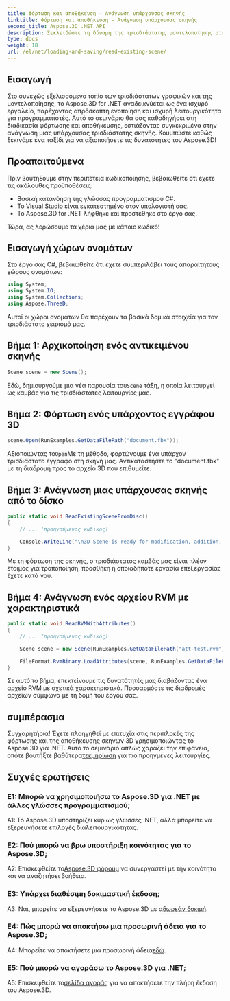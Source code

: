 ```yaml
---
title: Φόρτωση και αποθήκευση - Ανάγνωση υπάρχουσας σκηνής
linktitle: Φόρτωση και αποθήκευση - Ανάγνωση υπάρχουσας σκηνής
second_title: Aspose.3D .NET API
description: Ξεκλειδώστε τη δύναμη της τρισδιάστατης μοντελοποίησης στο .NET με το Aspose.3D. Φορτώστε, αποθηκεύστε και χειριστείτε σκηνές χωρίς κόπο. Βουτήξτε στον κόσμο των απεριόριστων δυνατοτήτων.
type: docs
weight: 18
url: /el/net/loading-and-saving/read-existing-scene/
---
```

## Εισαγωγή

Στο συνεχώς εξελισσόμενο τοπίο των τρισδιάστατων γραφικών και της μοντελοποίησης, το Aspose.3D for .NET αναδεικνύεται ως ένα ισχυρό εργαλείο, παρέχοντας απρόσκοπτη ενοποίηση και ισχυρή λειτουργικότητα για προγραμματιστές. Αυτό το σεμινάριο θα σας καθοδηγήσει στη διαδικασία φόρτωσης και αποθήκευσης, εστιάζοντας συγκεκριμένα στην ανάγνωση μιας υπάρχουσας τρισδιάστατης σκηνής. Κουμπώστε καθώς ξεκινάμε ένα ταξίδι για να αξιοποιήσετε τις δυνατότητες του Aspose.3D!

## Προαπαιτούμενα

Πριν βουτήξουμε στην περιπέτεια κωδικοποίησης, βεβαιωθείτε ότι έχετε τις ακόλουθες προϋποθέσεις:

- Βασική κατανόηση της γλώσσας προγραμματισμού C#.
- Το Visual Studio είναι εγκατεστημένο στον υπολογιστή σας.
- Το Aspose.3D for .NET λήφθηκε και προστέθηκε στο έργο σας.

Τώρα, ας λερώσουμε τα χέρια μας με κάποιο κωδικό!

## Εισαγωγή χώρων ονομάτων

Στο έργο σας C#, βεβαιωθείτε ότι έχετε συμπεριλάβει τους απαραίτητους χώρους ονομάτων:

```csharp
using System;
using System.IO;
using System.Collections;
using Aspose.ThreeD;
```

Αυτοί οι χώροι ονομάτων θα παρέχουν τα βασικά δομικά στοιχεία για τον τρισδιάστατο χειρισμό μας.

## Βήμα 1: Αρχικοποίηση ενός αντικειμένου σκηνής

```csharp
Scene scene = new Scene();
```

 Εδώ, δημιουργούμε μια νέα παρουσία του`Scene` τάξη, η οποία λειτουργεί ως καμβάς για τις τρισδιάστατες λειτουργίες μας.

## Βήμα 2: Φόρτωση ενός υπάρχοντος εγγράφου 3D

```csharp
scene.Open(RunExamples.GetDataFilePath("document.fbx"));
```

 Αξιοποιώντας το`Open`Με τη μέθοδο, φορτώνουμε ένα υπάρχον τρισδιάστατο έγγραφο στη σκηνή μας. Αντικαταστήστε το "document.fbx" με τη διαδρομή προς το αρχείο 3D που επιθυμείτε.

## Βήμα 3: Ανάγνωση μιας υπάρχουσας σκηνής από το δίσκο

```csharp
public static void ReadExistingSceneFromDisc()
{
    // ... (προηγούμενος κωδικός)

    Console.WriteLine("\n3D Scene is ready for modification, addition, or processing purposes.");
}
```

Με τη φόρτωση της σκηνής, ο τρισδιάστατος καμβάς μας είναι πλέον έτοιμος για τροποποίηση, προσθήκη ή οποιαδήποτε εργασία επεξεργασίας έχετε κατά νου.

## Βήμα 4: Ανάγνωση ενός αρχείου RVM με χαρακτηριστικά

```csharp
public static void ReadRVMWithAttributes()
{
    // ... (προηγούμενος κωδικός)

    Scene scene = new Scene(RunExamples.GetDataFilePath("att-test.rvm"));

    FileFormat.RvmBinary.LoadAttributes(scene, RunExamples.GetDataFilePath("att-test.att"));
}
```

Σε αυτό το βήμα, επεκτείνουμε τις δυνατότητές μας διαβάζοντας ένα αρχείο RVM με σχετικά χαρακτηριστικά. Προσαρμόστε τις διαδρομές αρχείων σύμφωνα με τη δομή του έργου σας.

## συμπέρασμα

 Συγχαρητήρια! Έχετε πλοηγηθεί με επιτυχία στις περιπλοκές της φόρτωσης και της αποθήκευσης σκηνών 3D χρησιμοποιώντας το Aspose.3D για .NET. Αυτό το σεμινάριο απλώς χαράζει την επιφάνεια, οπότε βουτήξτε βαθύτερα[τεκμηρίωση](https://reference.aspose.com/3d/net/) για πιο προηγμένες λειτουργίες.

## Συχνές ερωτήσεις

### Ε1: Μπορώ να χρησιμοποιήσω το Aspose.3D για .NET με άλλες γλώσσες προγραμματισμού;

A1: Το Aspose.3D υποστηρίζει κυρίως γλώσσες .NET, αλλά μπορείτε να εξερευνήσετε επιλογές διαλειτουργικότητας.

### Ε2: Πού μπορώ να βρω υποστήριξη κοινότητας για το Aspose.3D;

 A2: Επισκεφθείτε το[Aspose.3D φόρουμ](https://forum.aspose.com/c/3d/18) να συνεργαστεί με την κοινότητα και να αναζητήσει βοήθεια.

### Ε3: Υπάρχει διαθέσιμη δοκιμαστική έκδοση;

A3: Ναι, μπορείτε να εξερευνήσετε το Aspose.3D με α[δωρεάν δοκιμή](https://releases.aspose.com/).

### Ε4: Πώς μπορώ να αποκτήσω μια προσωρινή άδεια για το Aspose.3D;

 A4: Μπορείτε να αποκτήσετε μια προσωρινή άδεια[εδώ](https://purchase.aspose.com/temporary-license/).

### Ε5: Πού μπορώ να αγοράσω το Aspose.3D για .NET;

A5: Επισκεφθείτε το[σελίδα αγοράς](https://purchase.aspose.com/buy) για να αποκτήσετε την πλήρη έκδοση του Aspose.3D.